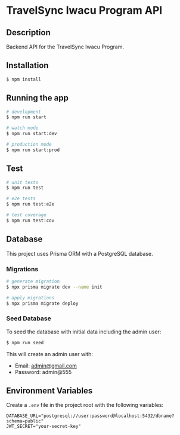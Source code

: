 
# TravelSync Iwacu Program API

## Description

Backend API for the TravelSync Iwacu Program.

## Installation

```bash
$ npm install
```

## Running the app

```bash
# development
$ npm run start

# watch mode
$ npm run start:dev

# production mode
$ npm run start:prod
```

## Test

```bash
# unit tests
$ npm run test

# e2e tests
$ npm run test:e2e

# test coverage
$ npm run test:cov
```

## Database

This project uses Prisma ORM with a PostgreSQL database.

### Migrations

```bash
# generate migration
$ npx prisma migrate dev --name init

# apply migrations
$ npx prisma migrate deploy
```

### Seed Database

To seed the database with initial data including the admin user:

```bash
$ npm run seed
```

This will create an admin user with:
- Email: admin@gmail.com
- Password: admin@555

## Environment Variables

Create a `.env` file in the project root with the following variables:

```
DATABASE_URL="postgresql://user:password@localhost:5432/dbname?schema=public"
JWT_SECRET="your-secret-key"
```
